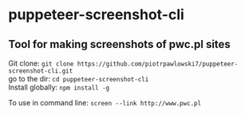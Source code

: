 # puppeteer-screenshot-cli

## Tool for making screenshots of pwc.pl sites

Git clone:
``
git clone https://github.com/piotrpawlowski7/puppeteer-screenshot-cli.git
``  
go to the dir:
``
cd puppeteer-screenshot-cli
``  
Install globally:
``
npm install -g
``  

To use in command line:
``
screen --link http://www.pwc.pl
``

